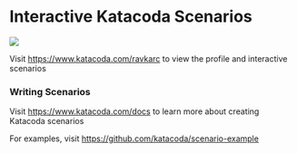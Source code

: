 # Interactive Katacoda Scenarios

[![](http://shields.katacoda.com/katacoda/ravkarc/count.svg)](https://www.katacoda.com/ravkarc "Get your profile on Katacoda.com")

Visit https://www.katacoda.com/ravkarc to view the profile and interactive scenarios

### Writing Scenarios
Visit https://www.katacoda.com/docs to learn more about creating Katacoda scenarios

For examples, visit https://github.com/katacoda/scenario-example

